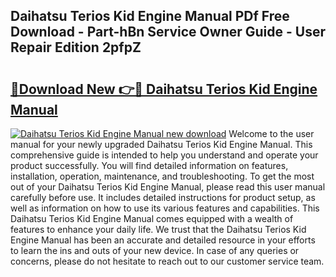 ## Daihatsu Terios Kid Engine Manual PDf Free Download - Part-hBn Service Owner Guide - User Repair Edition 2pfpZ

# <h2><a href="http://bc6923.oget.top/?id=Daihatsu+Terios+Kid+Engine+Manual">🔗Download New 👉🔴 Daihatsu Terios Kid Engine Manual</a></h2>

[![Daihatsu Terios Kid Engine Manual new download](https://i.imgur.com/5g1atiW.png)](http://bc6923.oget.top/?id=Daihatsu+Terios+Kid+Engine+Manual)
Welcome to the user manual for your newly upgraded Daihatsu Terios Kid Engine Manual. This comprehensive guide is intended to help you understand and operate your product successfully. You will find detailed information on features, installation, operation, maintenance, and troubleshooting. To get the most out of your Daihatsu Terios Kid Engine Manual, please read this user manual carefully before use. It includes detailed instructions for product setup, as well as information on how to use its various features and capabilities. This Daihatsu Terios Kid Engine Manual comes equipped with a wealth of features to enhance your daily life. We trust that the Daihatsu Terios Kid Engine Manual has been an accurate and detailed resource in your efforts to learn the ins and outs of your new device. In case of any queries or concerns, please do not hesitate to reach out to our customer service team.
